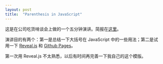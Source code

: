 ```yaml
---
layout: post
title:  "Parenthesis in JavaScript"
---
```


这是在公司吃货啃谈会上做的一个五分钟演讲。简报在[这里](http://th507.github.io/talk-javascript-parenthesis)。

<!-- more -->
演讲目的有两个：第一是总结一下大括号在 JavaScript 中的一些用法；第二是试用一下 [Reveal.js](http://lab.hakim.se/reveal-js/) 和 [Github Pages](http://pages.github.com/)。

第一次用 Reveal.js 不太熟悉，以后有时间再完善一下我自己的这个模版。

